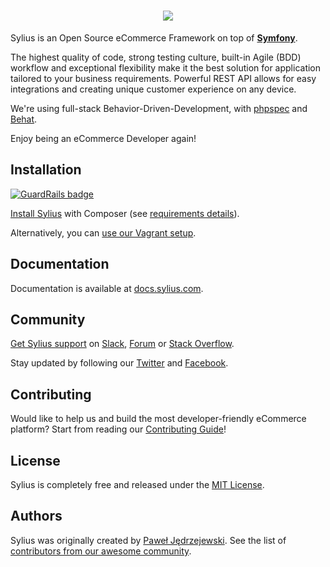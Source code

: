 <h1 align="center">
    <a href="http://sylius.com" target="_blank">
        <img src="https://demo.sylius.com/assets/shop/img/logo.png" />
    </a>
</h1>

Sylius is an Open Source eCommerce Framework on top of [**Symfony**](https://symfony.com). 

The highest quality of code, strong testing culture, built-in Agile (BDD) workflow and exceptional flexibility make it the best solution for application tailored to your business requirements. 
Powerful REST API allows for easy integrations and creating unique customer experience on any device.

We're using full-stack Behavior-Driven-Development, with [phpspec](http://phpspec.net) and [Behat](http://behat.org).

Enjoy being an eCommerce Developer again!

Installation
------------

[![GuardRails badge](https://badges.production.guardrails.io/johnkrovitch/Sylius.svg)](https://www.guardrails.io)

[Install Sylius](http://docs.sylius.com/en/1.0/book/installation/installation.html) with Composer (see [requirements details](http://docs.sylius.com/en/1.0/book/installation/requirements.html)).

Alternatively, you can [use our Vagrant setup](http://docs.sylius.com/en/1.0/book/installation/vagrant_installation.html).

Documentation
-------------
 
Documentation is available at [docs.sylius.com](http://docs.sylius.com).

Community
---------

[Get Sylius support](http://docs.sylius.com/en/1.0/support/index.html) on [Slack](https://sylius.com/slack), [Forum](https://forum.sylius.com/) or [Stack Overflow](https://stackoverflow.com/questions/tagged/sylius).

Stay updated by following our [Twitter](https://twitter.com/Sylius) and [Facebook](https://www.facebook.com/SyliusEcommerce/).

Contributing
------------

Would like to help us and build the most developer-friendly eCommerce platform? Start from reading our [Contributing Guide](http://docs.sylius.com/en/latest/contributing/index.html)!

License
-------

Sylius is completely free and released under the [MIT License](https://github.com/Sylius/Sylius/blob/master/LICENSE).

Authors
-------

Sylius was originally created by [Paweł Jędrzejewski](http://pjedrzejewski.com).
See the list of [contributors from our awesome community](https://github.com/Sylius/Sylius/contributors).

